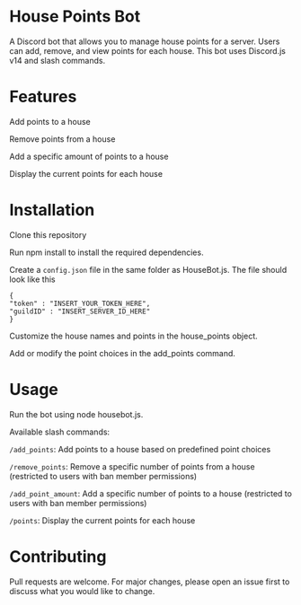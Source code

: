 # House Points Bot
A Discord bot that allows you to manage house points for a server. Users can add, remove, and view points for each house. This bot uses Discord.js v14 and slash commands.

# Features
Add points to a house

Remove points from a house

Add a specific amount of points to a house

Display the current points for each house

# Installation
Clone this repository

Run npm install to install the required dependencies.

Create a `config.json` file in the same folder as HouseBot.js.  The file should look like this
```
{
"token" : "INSERT_YOUR_TOKEN_HERE",
"guildID" : "INSERT_SERVER_ID_HERE"
}
```

Customize the house names and points in the house_points object.

Add or modify the point choices in the add_points command.

# Usage
Run the bot using node housebot.js.

Available slash commands:

`/add_points`: Add points to a house based on predefined point choices

`/remove_points`: Remove a specific number of points from a house (restricted to users with ban member permissions)

`/add_point_amount`: Add a specific number of points to a house (restricted to users with ban member permissions)

`/points`: Display the current points for each house

# Contributing
Pull requests are welcome. For major changes, please open an issue first to discuss what you would like to change.
